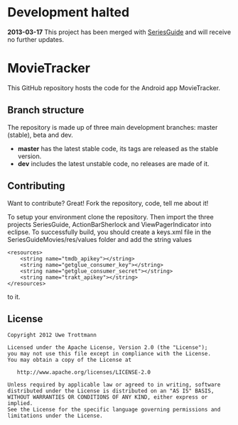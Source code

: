 Development halted
==================
**2013-03-17** This project has been merged with [SeriesGuide](https://github.com/UweTrottmann/SeriesGuide) and will receive no further updates.

MovieTracker
============

This GitHub repository hosts the code for the Android app MovieTracker.

Branch structure
----------------

The repository is made up of three main development branches: master (stable), beta and dev.

* **master** has the latest stable code, its tags are released as the stable version.
* **dev** includes the latest unstable code, no releases are made of it.

Contributing
------------

Want to contribute? Great! Fork the repository, code, tell me about it!

To setup your environment clone the repository. Then import the three projects SeriesGuide, ActionBarSherlock and ViewPagerIndicator into eclipse. To successfully build, you should create a keys.xml file in the SeriesGuideMovies/res/values folder and add the string values 

    <resources>
        <string name="tmdb_apikey"></string>
        <string name="getglue_consumer_key"></string>
        <string name="getglue_consumer_secret"></string>
        <string name="trakt_apikey"></string>
    </resources>
	
to it.

License
-------

    Copyright 2012 Uwe Trottmann

    Licensed under the Apache License, Version 2.0 (the "License");
    you may not use this file except in compliance with the License.
    You may obtain a copy of the License at

       http://www.apache.org/licenses/LICENSE-2.0

    Unless required by applicable law or agreed to in writing, software
    distributed under the License is distributed on an "AS IS" BASIS,
    WITHOUT WARRANTIES OR CONDITIONS OF ANY KIND, either express or implied.
    See the License for the specific language governing permissions and
    limitations under the License.
